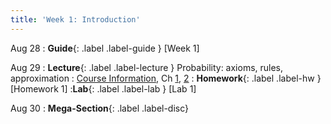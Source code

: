 ```yaml
---
title: 'Week 1: Introduction'
---
```


Aug 28
: **Guide**{: .label .label-guide } [Week 1]

Aug 29
: **Lecture**{: .label .label-lecture } Probability: axioms, rules, approximation
    : [Course Information](course-info), Ch [1](http://prob140.org/textbook/content/Chapter_01/00_Fundamentals.html), [2](http://prob140.org/textbook/content/Chapter_02/00_Calculating_Chances.html)
: **Homework**{: .label .label-hw } [Homework 1]
:**Lab**{: .label .label-lab } [Lab 1]

Aug 30
: **Mega-Section**{: .label .label-disc}


